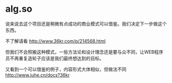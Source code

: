 alg.so
=========

说来说去这个项目还是稍微有点成功的商业模式可以借鉴。我们决定下一步做这个东西。

不了解请看 http://www.36kr.com/p/214568.html

但我们不会照搬这种模式，一些方法论和设计理念还是要与众不同，让WEB程序员不再重复造轮子应该是我们最终想达到的目标。

又看到一个可以借鉴的例子，内容形式大体相似，但做法不同 http://www.juhe.cn/docs?36kr
